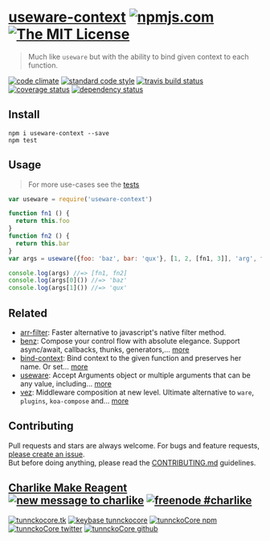 # [useware-context][author-www-url] [![npmjs.com][npmjs-img]][npmjs-url] [![The MIT License][license-img]][license-url] 

> Much like `useware` but with the ability to bind given context to each function.

[![code climate][codeclimate-img]][codeclimate-url] [![standard code style][standard-img]][standard-url] [![travis build status][travis-img]][travis-url] [![coverage status][coveralls-img]][coveralls-url] [![dependency status][david-img]][david-url]


## Install
```
npm i useware-context --save
npm test
```


## Usage
> For more use-cases see the [tests](./test.js)

```js
var useware = require('useware-context')

function fn1 () {
  return this.foo
}
function fn2 () {
  return this.bar
}
var args = useware({foo: 'baz', bar: 'qux'}, [1, 2, [fn1, 3]], 'arg', fn2)

console.log(args) //=> [fn1, fn2]
console.log(args[0]()) //=> 'baz'
console.log(args[1]()) //=> 'qux'
```


## Related
- [arr-filter](https://github.com/jonschlinkert/arr-filter): Faster alternative to javascript's native filter method.
- [benz](https://github.com/tunnckocore/benz): Compose your control flow with absolute elegance. Support async/await, callbacks, thunks, generators,… [more](https://github.com/tunnckocore/benz)
- [bind-context](https://github.com/tunnckocore/bind-context): Bind context to the given function and preserves her name. Or set… [more](https://github.com/tunnckocore/bind-context)
- [useware](https://github.com/tunnckocore/useware): Accept Arguments object or multiple arguments that can be any value, including… [more](https://github.com/tunnckocore/useware)
- [vez](https://github.com/tunnckocore/vez): Middleware composition at new level. Ultimate alternative to `ware`, `plugins`, `koa-compose` and… [more](https://github.com/tunnckocore/vez)


## Contributing
Pull requests and stars are always welcome. For bugs and feature requests, [please create an issue](https://github.com/tunnckoCore/useware-context/issues/new).  
But before doing anything, please read the [CONTRIBUTING.md](./CONTRIBUTING.md) guidelines.


## [Charlike Make Reagent](http://j.mp/1stW47C) [![new message to charlike][new-message-img]][new-message-url] [![freenode #charlike][freenode-img]][freenode-url]

[![tunnckocore.tk][author-www-img]][author-www-url] [![keybase tunnckocore][keybase-img]][keybase-url] [![tunnckoCore npm][author-npm-img]][author-npm-url] [![tunnckoCore twitter][author-twitter-img]][author-twitter-url] [![tunnckoCore github][author-github-img]][author-github-url]


[npmjs-url]: https://www.npmjs.com/package/useware-context
[npmjs-img]: https://img.shields.io/npm/v/useware-context.svg?label=useware-context

[license-url]: https://github.com/tunnckoCore/useware-context/blob/master/LICENSE.md
[license-img]: https://img.shields.io/badge/license-MIT-blue.svg


[codeclimate-url]: https://codeclimate.com/github/tunnckoCore/useware-context
[codeclimate-img]: https://img.shields.io/codeclimate/github/tunnckoCore/useware-context.svg

[travis-url]: https://travis-ci.org/tunnckoCore/useware-context
[travis-img]: https://img.shields.io/travis/tunnckoCore/useware-context.svg

[coveralls-url]: https://coveralls.io/r/tunnckoCore/useware-context
[coveralls-img]: https://img.shields.io/coveralls/tunnckoCore/useware-context.svg

[david-url]: https://david-dm.org/tunnckoCore/useware-context
[david-img]: https://img.shields.io/david/tunnckoCore/useware-context.svg

[standard-url]: https://github.com/feross/standard
[standard-img]: https://img.shields.io/badge/code%20style-standard-brightgreen.svg


[author-www-url]: http://www.tunnckocore.tk
[author-www-img]: https://img.shields.io/badge/www-tunnckocore.tk-fe7d37.svg

[keybase-url]: https://keybase.io/tunnckocore
[keybase-img]: https://img.shields.io/badge/keybase-tunnckocore-8a7967.svg

[author-npm-url]: https://www.npmjs.com/~tunnckocore
[author-npm-img]: https://img.shields.io/badge/npm-~tunnckocore-cb3837.svg

[author-twitter-url]: https://twitter.com/tunnckoCore
[author-twitter-img]: https://img.shields.io/badge/twitter-@tunnckoCore-55acee.svg

[author-github-url]: https://github.com/tunnckoCore
[author-github-img]: https://img.shields.io/badge/github-@tunnckoCore-4183c4.svg

[freenode-url]: http://webchat.freenode.net/?channels=charlike
[freenode-img]: https://img.shields.io/badge/freenode-%23charlike-5654a4.svg

[new-message-url]: https://github.com/tunnckoCore/messages
[new-message-img]: https://img.shields.io/badge/send%20me-message-green.svg
